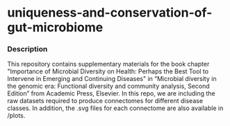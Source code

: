 # uniqueness-and-conservation-of-gut-microbiome

### Description

This repository contains supplementary materials for the book chapter "Importance of Microbial Diversity on Health: Perhaps the Best Tool to Intervene in Emerging and Continuing Diseases" in “Microbial diversity in the genomic era: Functional diversity and community analysis, Second Edition” from Academic Press, Elsevier.
In this repo, we are including the raw datasets required to produce connectomes for different disease classes. In addition, the .svg files for each connectome are also available in /plots. 



